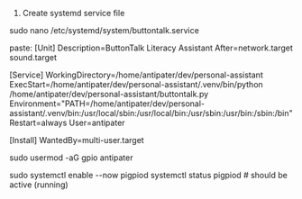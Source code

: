 

1) Create systemd service file

sudo nano /etc/systemd/system/buttontalk.service

paste: 
[Unit]
Description=ButtonTalk Literacy Assistant
After=network.target sound.target

[Service]
WorkingDirectory=/home/antipater/dev/personal-assistant
ExecStart=/home/antipater/dev/personal-assistant/.venv/bin/python /home/antipater/dev/personal-assistant/buttontalk.py
Environment="PATH=/home/antipater/dev/personal-assistant/.venv/bin:/usr/local/sbin:/usr/local/bin:/usr/sbin:/usr/bin:/sbin:/bin"
Restart=always
User=antipater

[Install]
WantedBy=multi-user.target



sudo usermod -aG gpio antipater

sudo systemctl enable --now pigpiod
systemctl status pigpiod   # should be active (running)

